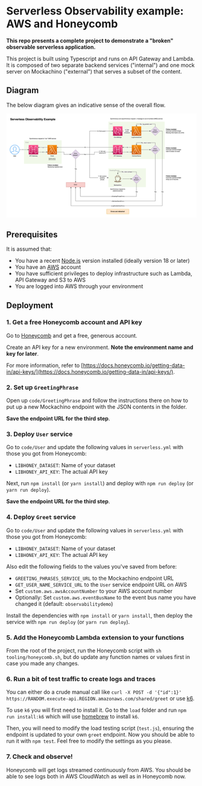 # Serverless Observability example: AWS and Honeycomb

**This repo presents a complete project to demonstrate a "broken" observable serverless application.**

This project is built using Typescript and runs on API Gateway and Lambda. It is composed of two separate backend services ("internal") and one mock server on Mockachino ("external") that serves a subset of the content.

## Diagram

The below diagram gives an indicative sense of the overall flow.

![Serverless Observability example diagram](./diagram/diagram.png)

## Prerequisites

It is assumed that:

- You have a recent [Node.js](https://nodejs.org/en/) version installed (ideally version 18 or later)
- You have an [AWS](https://aws.amazon.com/account/sign-up) account
- You have sufficient privileges to deploy infrastructure such as Lambda, API Gateway and S3 to AWS
- You are logged into AWS through your environment

## Deployment

### 1. Get a free Honeycomb account and API key

Go to [Honeycomb](https://www.honeycomb.io) and get a free, generous account.

Create an API key for a new environment. **Note the environment name and key for later**.

For more information, refer to [https://docs.honeycomb.io/getting-data-in/api-keys/](https://docs.honeycomb.io/getting-data-in/api-keys/).

### 2. Set up `GreetingPhrase`

Open up `code/GreetingPhrase` and follow the instructions there on how to put up a new Mockachino endpoint with the JSON contents in the folder.

**Save the endpoint URL for the third step**.

### 3. Deploy `User` service

Go to `code/User` and update the following values in `serverless.yml` with those you got from Honeycomb:

- `LIBHONEY_DATASET`: Name of your dataset
- `LIBHONEY_API_KEY`: The actual API key

Next, run `npm install` (or `yarn install`) and deploy with `npm run deploy` (or `yarn run deploy`).

**Save the endpoint URL for the third step**.

### 4. Deploy `Greet` service

Go to `code/User` and update the following values in `serverless.yml` with those you got from Honeycomb:

- `LIBHONEY_DATASET`: Name of your dataset
- `LIBHONEY_API_KEY`: The actual API key

Also edit the following fields to the values you've saved from before:

- `GREETING_PHRASES_SERVICE_URL` to the Mockachino endpoint URL
- `GET_USER_NAME_SERVICE_URL` to the `User` service endpoint URL on AWS
- Set `custom.aws.awsAccountNumber` to your AWS account number
- Optionally: Set `custom.aws.eventBusName` to the event bus name you have changed it (default: `observabilitydemo`)

Install the dependencies with `npm install` or `yarn install`, then deploy the service with `npm run deploy` (or `yarn run deploy`).

### 5. Add the Honeycomb Lambda extension to your functions

From the root of the project, run the Honeycomb script with `sh tooling/honeycomb.sh`, but do update any function names or values first in case you made any changes.

### 6. Run a bit of test traffic to create logs and traces

You can either do a crude manual call like `curl -X POST -d '{"id":1}' https://RANDOM.execute-api.REGION.amazonaws.com/shared/greet` or use [k6](https://k6.io/).

To use `k6` you will first need to install it. Go to the `load` folder and run `npm run install:k6` which will use [homebrew](https://brew.sh) to install `k6`.

Then, you will need to modify the load testing script (`test.js`), ensuring the endpoint is updated to your own `greet` endpoint. Now you should be able to run it with `npm test`. Feel free to modify the settings as you please.

### 7. Check and observe!

Honeycomb will get logs streamed continuously from AWS. You should be able to see logs both in AWS CloudWatch as well as in Honeycomb now.
